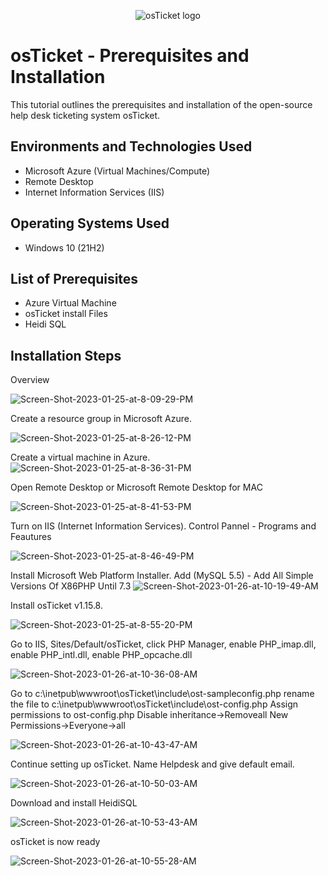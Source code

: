 <p align="center">
<img src="https://i.imgur.com/Clzj7Xs.png" alt="osTicket logo"/>
</p>

<h1>osTicket - Prerequisites and Installation</h1>
This tutorial outlines the prerequisites and installation of the open-source help desk ticketing system osTicket.<br />


<h2>Environments and Technologies Used</h2>

- Microsoft Azure (Virtual Machines/Compute)
- Remote Desktop
- Internet Information Services (IIS)

<h2>Operating Systems Used </h2>

- Windows 10</b> (21H2)

<h2>List of Prerequisites</h2>

- Azure Virtual Machine
- osTicket install Files
- Heidi SQL

<h2>Installation Steps</h2>
Overview
<p>
<img src="https://i.ibb.co/VgFPwqw/Screen-Shot-2023-01-25-at-8-09-29-PM.png" alt="Screen-Shot-2023-01-25-at-8-09-29-PM" border="0">
</p>
<p>
Create a resource group in Microsoft Azure.
<p>
<img src="https://i.ibb.co/Fg1RCWd/Screen-Shot-2023-01-25-at-8-26-12-PM.png" alt="Screen-Shot-2023-01-25-at-8-26-12-PM" border="0">
</p>
Create a virtual machine in Azure.
<img src="https://i.ibb.co/YP8fttX/Screen-Shot-2023-01-25-at-8-36-31-PM.png" alt="Screen-Shot-2023-01-25-at-8-36-31-PM" border="0">
</p>
Open Remote Desktop or Microsoft Remote Desktop for MAC
</p>
<img src="https://i.ibb.co/0fbdCG6/Screen-Shot-2023-01-25-at-8-41-53-PM.png" alt="Screen-Shot-2023-01-25-at-8-41-53-PM" border="0">
</p>
Turn on IIS (Internet Information Services). Control Pannel - Programs and Feautures
</p>
<img src="https://i.ibb.co/DgBmdy2/Screen-Shot-2023-01-25-at-8-46-49-PM.png" alt="Screen-Shot-2023-01-25-at-8-46-49-PM" border="0">

Install Microsoft Web Platform Installer. Add (MySQL 5.5) - Add All Simple Versions Of X86PHP Until 7.3
<img src="https://i.ibb.co/QMRKng6/Screen-Shot-2023-01-26-at-10-19-49-AM.png" alt="Screen-Shot-2023-01-26-at-10-19-49-AM" border="0">
</p>
Install osTicket v1.15.8.
</p>
<img src="https://i.ibb.co/k4LW5M5/Screen-Shot-2023-01-25-at-8-55-20-PM.png" alt="Screen-Shot-2023-01-25-at-8-55-20-PM" border="0">
</p>
Go to IIS, Sites/Default/osTicket, click PHP Manager, enable PHP_imap.dll, enable PHP_intl.dll, enable PHP_opcache.dll
</p>
<img src="https://i.ibb.co/HXh8gm5/Screen-Shot-2023-01-26-at-10-36-08-AM.png" alt="Screen-Shot-2023-01-26-at-10-36-08-AM" border="0">
</p>
Go to c:\inetpub\wwwroot\osTicket\include\ost-sampleconfig.php rename the file to c:\inetpub\wwwroot\osTicket\include\ost-config.php Assign permissions to ost-config.php Disable inheritance->Removeall New Permissions->Everyone->all
</p>
<img src="https://i.ibb.co/Wp99qLh/Screen-Shot-2023-01-26-at-10-43-47-AM.png" alt="Screen-Shot-2023-01-26-at-10-43-47-AM" border="0">
</p>
Continue setting up osTicket. Name Helpdesk and give default email.
</p>
<img src="https://i.ibb.co/Kzr7PrD/Screen-Shot-2023-01-26-at-10-50-03-AM.png" alt="Screen-Shot-2023-01-26-at-10-50-03-AM" border="0">
</p>
Download and install HeidiSQL
</p>
<img src="https://i.ibb.co/sWRt0DC/Screen-Shot-2023-01-26-at-10-53-43-AM.png" alt="Screen-Shot-2023-01-26-at-10-53-43-AM" border="0">
</p>
osTicket is now ready
</p>
<img src="https://i.ibb.co/xST0MFB/Screen-Shot-2023-01-26-at-10-55-28-AM.png" alt="Screen-Shot-2023-01-26-at-10-55-28-AM" border="0">
